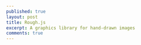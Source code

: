 ```yaml
---
published: true
layout: post
title: Rough.js
excerpt: A graphics library for hand-drawn images
comments: true
---
```


<canvas id="canvas" width="800" height="600"></canvas>
<script>
    const rc = rough.canvas(document.getElementById('canvas'));
    // heart
    rc.path("M25 39.7l-.6-.5C11.5 28.7 8 25 8 19c0-5 4-9 9-9 4.1 0 6.4 2.3 8 4.1 1.6-1.8 3.9-4.1 8-4.1 5 0 9 4 9 9 0 6-3.5 9.7-16.4 20.2l-.6.5zM17 12c-3.9 0-7 3.1-7 7 0 5.1 3.2 8.5 15 18.1 11.8-9.6 15-13 15-18.1 0-3.9-3.1-7-7-7-3.5 0-5.4 2.1-6.9 3.8L25 17.1l-1.1-1.3C22.4 14.1 20.5 12 17 12z", {
        stroke: '#Ef233C',
        fill: '#C0EBF9',
        hachureGap: 3
    });
</script>